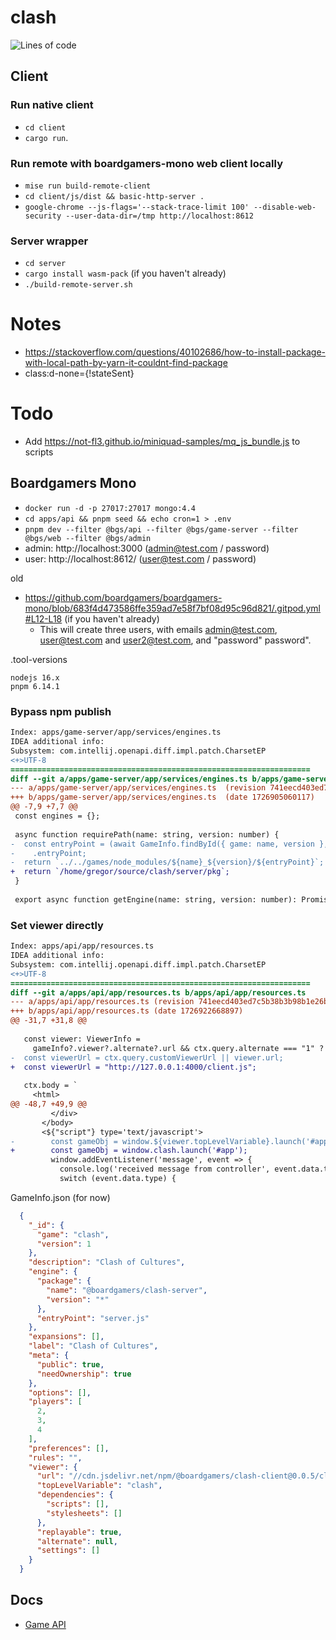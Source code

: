 # clash

![Lines of code](https://img.shields.io/tokei/lines/github/boardgamers/clash)

## Client

### Run native client

- `cd client`
- `cargo run`.

### Run remote with boardgamers-mono web client locally

- `mise run build-remote-client`
- `cd client/js/dist && basic-http-server .`
- `google-chrome --js-flags='--stack-trace-limit 100' --disable-web-security --user-data-dir=/tmp http://localhost:8612`

### Server wrapper

- `cd server`
- `cargo install wasm-pack` (if you haven't already)
- `./build-remote-server.sh`

# Notes

- https://stackoverflow.com/questions/40102686/how-to-install-package-with-local-path-by-yarn-it-couldnt-find-package
- class:d-none={!stateSent}

# Todo

- Add https://not-fl3.github.io/miniquad-samples/mq_js_bundle.js to scripts

## Boardgamers Mono

- `docker run -d -p 27017:27017 mongo:4.4`
- `cd apps/api && pnpm seed && echo cron=1 > .env`
- `pnpm dev --filter @bgs/api --filter @bgs/game-server --filter @bgs/web --filter @bgs/admin`
- admin: http://localhost:3000 (admin@test.com / password)
- user: http://localhost:8612/ (user@test.com / password)

old

- https://github.com/boardgamers/boardgamers-mono/blob/683f4d473586ffe359ad7e58f7bf08d95c96d821/.gitpod.yml#L12-L18 (if
  you haven't already)
    - This will create three users, with emails admin@test.com, user@test.com and user2@test.com, and "password"
      password".

.tool-versions

```
nodejs 16.x
pnpm 6.14.1
```

### Bypass npm publish

```diff
Index: apps/game-server/app/services/engines.ts
IDEA additional info:
Subsystem: com.intellij.openapi.diff.impl.patch.CharsetEP
<+>UTF-8
===================================================================
diff --git a/apps/game-server/app/services/engines.ts b/apps/game-server/app/services/engines.ts
--- a/apps/game-server/app/services/engines.ts	(revision 741eecd403ed7c5b38b3b98b1e26be8a502cafc0)
+++ b/apps/game-server/app/services/engines.ts	(date 1726905060117)
@@ -7,9 +7,7 @@
 const engines = {};
 
 async function requirePath(name: string, version: number) {
-  const entryPoint = (await GameInfo.findById({ game: name, version }, "engine.entryPoint", { lean: true })).engine
-    .entryPoint;
-  return `../../games/node_modules/${name}_${version}/${entryPoint}`;
+  return `/home/gregor/source/clash/server/pkg`;
 }
 
 export async function getEngine(name: string, version: number): Promise<Engine> {
```

### Set viewer directly

```diff
Index: apps/api/app/resources.ts
IDEA additional info:
Subsystem: com.intellij.openapi.diff.impl.patch.CharsetEP
<+>UTF-8
===================================================================
diff --git a/apps/api/app/resources.ts b/apps/api/app/resources.ts
--- a/apps/api/app/resources.ts	(revision 741eecd403ed7c5b38b3b98b1e26be8a502cafc0)
+++ b/apps/api/app/resources.ts	(date 1726922668897)
@@ -31,7 +31,8 @@
 
   const viewer: ViewerInfo =
     gameInfo?.viewer?.alternate?.url && ctx.query.alternate === "1" ? gameInfo?.viewer.alternate : gameInfo.viewer;
-  const viewerUrl = ctx.query.customViewerUrl || viewer.url;
+  const viewerUrl = "http://127.0.0.1:4000/client.js";
 
   ctx.body = `
     <html>
@@ -48,7 +49,9 @@
         </div>
       </body>
       <${"script"} type='text/javascript'>
-        const gameObj = window.${viewer.topLevelVariable}.launch('#app');
+        const gameObj = window.clash.launch('#app');
         window.addEventListener('message', event => {
           console.log('received message from controller', event.data.type, JSON.parse(JSON.stringify(event.data)));
           switch (event.data.type) {
```
     
GameInfo.json (for now)

```json
  {
    "_id": {
      "game": "clash",
      "version": 1
    },
    "description": "Clash of Cultures",
    "engine": {
      "package": {
        "name": "@boardgamers/clash-server",
        "version": "*"
      },
      "entryPoint": "server.js"
    },
    "expansions": [],
    "label": "Clash of Cultures",
    "meta": {
      "public": true,
      "needOwnership": true
    },
    "options": [],
    "players": [
      2,
      3,
      4
    ],
    "preferences": [],
    "rules": "",
    "viewer": {
      "url": "//cdn.jsdelivr.net/npm/@boardgamers/clash-client@0.0.5/client.js",
      "topLevelVariable": "clash",
      "dependencies": {
        "scripts": [],
        "stylesheets": []
      },
      "replayable": true,
      "alternate": null,
      "settings": []
    }
  }
```


## Docs

- [Game API](https://docs.boardgamers.space/guide/engine-api.html)
